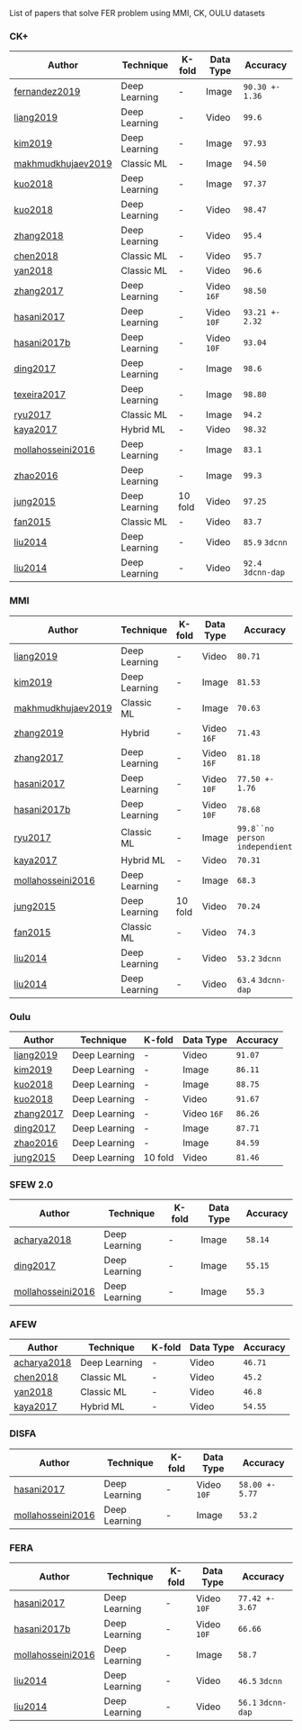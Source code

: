 List of papers that solve FER problem using MMI, CK, OULU datasets

### CK+

| Author | Technique | K-fold | Data Type | Accuracy |
| --- | --- | --- | --- | --- |
| [fernandez2019](https://github.com/so77id/facial-expression-recognition-reviews/blob/master/fer/2019/fernandez2019.md) | Deep Learning | - | Image | `90.30 +- 1.36` |
| [liang2019](https://github.com/so77id/facial-expression-recognition-reviews/blob/master/fer/2019/liang2019.md) | Deep Learning | - | Video | `99.6` |
| [kim2019](https://github.com/so77id/facial-expression-recognition-reviews/blob/master/fer/2019/kim2019.md) | Deep Learning | - | Image | `97.93` |
| [makhmudkhujaev2019](https://github.com/so77id/facial-expression-recognition-reviews/blob/master/fer/2019/makhmudkhujaev2019.md) | Classic ML | - | Image | `94.50` |
| [kuo2018](https://github.com/so77id/facial-expression-recognition-reviews/blob/master/fer/2018/kuo2018.md) | Deep Learning| - | Image | `97.37` |
| [kuo2018](https://github.com/so77id/facial-expression-recognition-reviews/blob/master/fer/2018/kuo2018.md) | Deep Learning| - | Video | `98.47` |
| [zhang2018](https://github.com/so77id/facial-expression-recognition-reviews/blob/master/fer/2018/zhang2018.md) | Deep Learning| - | Video | `95.4` |
| [chen2018](https://github.com/so77id/facial-expression-recognition-reviews/blob/master/fer/2018/chen2018.md) | Classic ML | - | Video | `95.7` |
| [yan2018](https://github.com/so77id/facial-expression-recognition-reviews/blob/master/fer/2018/yan2018.md) | Classic ML | - | Video | `96.6` |
| [zhang2017](https://github.com/so77id/facial-expression-recognition-reviews/blob/master/fer/2017/zhang2017.md) | Deep Learning | - | Video `16F` | `98.50` |
| [hasani2017](https://github.com/so77id/facial-expression-recognition-reviews/blob/master/fer/2017/hasani2017.md) | Deep Learning | - | Video `10F` | `93.21 +- 2.32` |
| [hasani2017b](https://github.com/so77id/facial-expression-recognition-reviews/blob/master/fer/2017/hasani2017b.md) | Deep Learning | - | Video `10F` | `93.04` |
| [ding2017](https://github.com/so77id/facial-expression-recognition-reviews/blob/master/fer/2017/ding2017.md) | Deep Learning | - | Image | `98.6` |
| [texeira2017](https://github.com/so77id/facial-expression-recognition-reviews/blob/master/fer/2017/texeira2017.md) | Deep Learning | - | Image | `98.80` |
| [ryu2017](https://github.com/so77id/facial-expression-recognition-reviews/blob/master/fer/2017/ryu2017.md) | Classic ML | - | Image | `94.2` |
| [kaya2017](https://github.com/so77id/facial-expression-recognition-reviews/blob/master/fer/2017/kaya2017.md) | Hybrid ML | - | Video | `98.32` |
| [mollahosseini2016](https://github.com/so77id/facial-expression-recognition-reviews/blob/master/fer/2016/mollahosseini2016.md) | Deep Learning | - | Image | `83.1` |
| [zhao2016](https://github.com/so77id/facial-expression-recognition-reviews/blob/master/fer/2016/zhao2016.md) | Deep Learning | - | Image | `99.3` |
| [jung2015](https://github.com/so77id/facial-expression-recognition-reviews/blob/master/fer/2015/jung2015.md) | Deep Learning | 10 fold | Video | `97.25` |
| [fan2015](https://github.com/so77id/facial-expression-recognition-reviews/blob/master/fer/2015/fan2015.md) | Classic ML | - | Video | `83.7` |
| [liu2014](https://github.com/so77id/facial-expression-recognition-reviews/blob/master/fer/2014/liu2014.md) | Deep Learning | - | Video | `85.9` `3dcnn`|
| [liu2014](https://github.com/so77id/facial-expression-recognition-reviews/blob/master/fer/2014/liu2014.md) | Deep Learning | - | Video | `92.4` `3dcnn-dap`|

### MMI

| Author | Technique | K-fold | Data Type | Accuracy |
| --- | --- | --- | --- | --- |
| [liang2019](https://github.com/so77id/facial-expression-recognition-reviews/blob/master/fer/2019/liang2019.md) | Deep Learning | - | Video | `80.71` |
| [kim2019](https://github.com/so77id/facial-expression-recognition-reviews/blob/master/fer/2019/kim2019.md) | Deep Learning | - | Image | `81.53` |
| [makhmudkhujaev2019](https://github.com/so77id/facial-expression-recognition-reviews/blob/master/fer/2019/makhmudkhujaev2019.md) | Classic ML | - | Image | `70.63` |
| [zhang2019](https://github.com/so77id/facial-expression-recognition-reviews/blob/master/fer/2019/zhang2019.md) | Hybrid | - | Video `16F` | `71.43` |
| [zhang2017](https://github.com/so77id/facial-expression-recognition-reviews/blob/master/fer/2017/zhang2017.md) | Deep Learning | - | Video `16F` | `81.18` |
| [hasani2017](https://github.com/so77id/facial-expression-recognition-reviews/blob/master/fer/2017/hasani2017.md) | Deep Learning | - | Video `10F` | `77.50 +- 1.76` |
| [hasani2017b](https://github.com/so77id/facial-expression-recognition-reviews/blob/master/fer/2017/hasani2017b.md) | Deep Learning | - | Video `10F` | `78.68` |
| [ryu2017](https://github.com/so77id/facial-expression-recognition-reviews/blob/master/fer/2017/ryu2017.md) | Classic ML | - | Image | `99.8``no person independient` |
| [kaya2017](https://github.com/so77id/facial-expression-recognition-reviews/blob/master/fer/2017/kaya2017.md) | Hybrid ML | - | Video | `70.31` |
| [mollahosseini2016](https://github.com/so77id/facial-expression-recognition-reviews/blob/master/fer/2016/mollahosseini2016.md) | Deep Learning | - | Image | `68.3` |
| [jung2015](https://github.com/so77id/facial-expression-recognition-reviews/blob/master/fer/2015/jung2015.md) | Deep Learning | 10 fold | Video | `70.24` |
| [fan2015](https://github.com/so77id/facial-expression-recognition-reviews/blob/master/fer/2015/fan2015.md) | Classic ML | - | Video | `74.3` |
| [liu2014](https://github.com/so77id/facial-expression-recognition-reviews/blob/master/fer/2014/liu2014.md) | Deep Learning | - | Video | `53.2` `3dcnn`|
| [liu2014](https://github.com/so77id/facial-expression-recognition-reviews/blob/master/fer/2014/liu2014.md) | Deep Learning | - | Video | `63.4` `3dcnn-dap`|


### Oulu

| Author | Technique | K-fold | Data Type | Accuracy |
| --- | --- | --- | --- | --- |
| [liang2019](https://github.com/so77id/facial-expression-recognition-reviews/blob/master/fer/2019/liang2019.md) | Deep Learning | - | Video | `91.07` |
| [kim2019](https://github.com/so77id/facial-expression-recognition-reviews/blob/master/fer/2019/kim2019.md) | Deep Learning | - | Image | `86.11` |
| [kuo2018](https://github.com/so77id/facial-expression-recognition-reviews/blob/master/fer/2018/kuo2018.md) | Deep Learning| - | Image | `88.75` |
| [kuo2018](https://github.com/so77id/facial-expression-recognition-reviews/blob/master/fer/2018/kuo2018.md) | Deep Learning| - | Video | `91.67` |
| [zhang2017](https://github.com/so77id/facial-expression-recognition-reviews/blob/master/fer/2017/zhang2017.md) | Deep Learning | - | Video `16F` | `86.26` |
| [ding2017](https://github.com/so77id/facial-expression-recognition-reviews/blob/master/fer/2017/ding2017.md) | Deep Learning | - | Image | `87.71` |
| [zhao2016](https://github.com/so77id/facial-expression-recognition-reviews/blob/master/fer/2016/zhao2016.md) | Deep Learning | - | Image | `84.59` |
| [jung2015](https://github.com/so77id/facial-expression-recognition-reviews/blob/master/fer/2015/jung2015.md) | Deep Learning | 10 fold | Video | `81.46` |


### SFEW 2.0

| Author | Technique | K-fold | Data Type | Accuracy |
| --- | --- | --- | --- | --- |
| [acharya2018](https://github.com/so77id/facial-expression-recognition-reviews/blob/master/fer/2018/acharya2018.md) | Deep Learning | - | Image | `58.14` |
| [ding2017](https://github.com/so77id/facial-expression-recognition-reviews/blob/master/fer/2017/ding2017.md) | Deep Learning | - | Image | `55.15` |
| [mollahosseini2016](https://github.com/so77id/facial-expression-recognition-reviews/blob/master/fer/2016/mollahosseini2016.md) | Deep Learning | - | Image | `55.3` |

### AFEW

| Author | Technique | K-fold | Data Type | Accuracy |
| --- | --- | --- | --- | --- |
| [acharya2018](https://github.com/so77id/facial-expression-recognition-reviews/blob/master/fer/2018/acharya2018.md) | Deep Learning | - | Video | `46.71` |
| [chen2018](https://github.com/so77id/facial-expression-recognition-reviews/blob/master/fer/2018/chen2018.md) | Classic ML | - | Video | `45.2` |
| [yan2018](https://github.com/so77id/facial-expression-recognition-reviews/blob/master/fer/2018/yan2018.md) | Classic ML | - | Video | `46.8` |
| [kaya2017](https://github.com/so77id/facial-expression-recognition-reviews/blob/master/fer/2017/kaya2017.md) | Hybrid ML | - | Video | `54.55` |

### DISFA

| Author | Technique | K-fold | Data Type | Accuracy |
| --- | --- | --- | --- | --- |
| [hasani2017](https://github.com/so77id/facial-expression-recognition-reviews/blob/master/fer/2017/hasani2017.md) | Deep Learning | - | Video `10F` | `58.00 +- 5.77` |
| [mollahosseini2016](https://github.com/so77id/facial-expression-recognition-reviews/blob/master/fer/2016/mollahosseini2016.md) | Deep Learning | - | Image | `53.2` |


### FERA

| Author | Technique | K-fold | Data Type | Accuracy |
| --- | --- | --- | --- | --- |
| [hasani2017](https://github.com/so77id/facial-expression-recognition-reviews/blob/master/fer/2017/hasani2017.md) | Deep Learning | - | Video `10F` | `77.42 +- 3.67` |
| [hasani2017b](https://github.com/so77id/facial-expression-recognition-reviews/blob/master/fer/2017/hasani2017b.md) | Deep Learning | - | Video `10F` | `66.66` |
| [mollahosseini2016](https://github.com/so77id/facial-expression-recognition-reviews/blob/master/fer/2016/mollahosseini2016.md) | Deep Learning | - | Image | `58.7` |
| [liu2014](https://github.com/so77id/facial-expression-recognition-reviews/blob/master/fer/2014/liu2014.md) | Deep Learning | - | Video | `46.5` `3dcnn`|
| [liu2014](https://github.com/so77id/facial-expression-recognition-reviews/blob/master/fer/2014/liu2014.md) | Deep Learning | - | Video | `56.1` `3dcnn-dap`|
